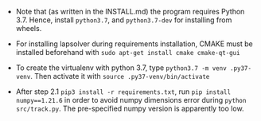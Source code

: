 - Note that (as written in the INSTALL.md) the program requires Python 3.7.
Hence, install `python3.7`, and `python3.7-dev` for installing from wheels. 

- For installing lapsolver during requirements installation, CMAKE must be installed beforehand with `sudo apt-get install cmake cmake-qt-gui 
`

- To create the virtualenv with python 3.7, type `python3.7 -m venv .py37-venv`. Then activate it with `source .py37-venv/bin/activate`

- After step 2.1 `pip3 install -r requirements.txt`, run `pip install numpy==1.21.6` in order to avoid numpy dimensions error during `python src/track.py`. The pre-specified numpy version is apparently too low.

